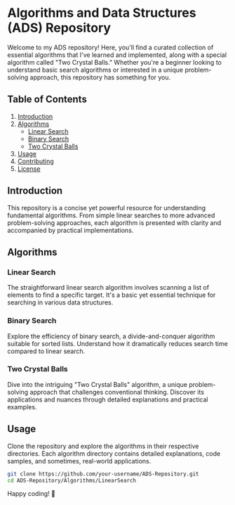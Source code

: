 # Algorithms and Data Structures (ADS) Repository

Welcome to my ADS repository! Here, you'll find a curated collection of essential algorithms that I've learned and implemented, along with a special algorithm called "Two Crystal Balls." Whether you're a beginner looking to understand basic search algorithms or interested in a unique problem-solving approach, this repository has something for you.

## Table of Contents

1. [Introduction](#introduction)
2. [Algorithms](#algorithms)
    - [Linear Search](#linear-search)
    - [Binary Search](#binary-search)
    - [Two Crystal Balls](#two-crystal-balls)
3. [Usage](#usage)
4. [Contributing](#contributing)
5. [License](#license)

## Introduction

This repository is a concise yet powerful resource for understanding fundamental algorithms. From simple linear searches to more advanced problem-solving approaches, each algorithm is presented with clarity and accompanied by practical implementations.

## Algorithms

### Linear Search

The straightforward linear search algorithm involves scanning a list of elements to find a specific target. It's a basic yet essential technique for searching in various data structures.

### Binary Search

Explore the efficiency of binary search, a divide-and-conquer algorithm suitable for sorted lists. Understand how it dramatically reduces search time compared to linear search.

### Two Crystal Balls

Dive into the intriguing "Two Crystal Balls" algorithm, a unique problem-solving approach that challenges conventional thinking. Discover its applications and nuances through detailed explanations and practical examples.

## Usage

Clone the repository and explore the algorithms in their respective directories. Each algorithm directory contains detailed explanations, code samples, and sometimes, real-world applications.

```bash
git clone https://github.com/your-username/ADS-Repository.git
cd ADS-Repository/Algorithms/LinearSearch
```

Happy coding! 🚀
